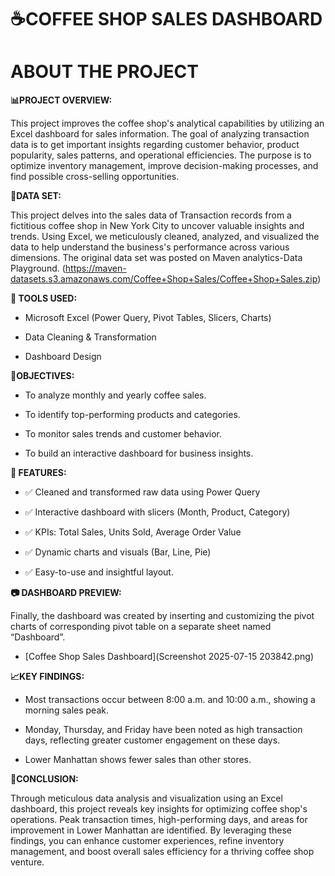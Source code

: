 # **☕COFFEE SHOP SALES DASHBOARD**

# ABOUT THE PROJECT

**📊PROJECT OVERVIEW:**

  This project improves the coffee shop's analytical capabilities by utilizing an Excel dashboard for sales information. The    goal of analyzing transaction data is to get important insights regarding customer behavior, product popularity, sales        patterns, and operational efficiencies. The purpose is to optimize inventory management, improve decision-making processes,   and find possible cross-selling opportunities.


**🔗DATA SET:**

  This project delves into the sales data of Transaction records from a fictitious coffee shop in New York City to uncover      valuable insights and trends. Using Excel, we meticulously cleaned, analyzed, and visualized the data to help understand      the business's performance across various dimensions. The original data set was posted on Maven analytics-Data Playground.    (https://maven-datasets.s3.amazonaws.com/Coffee+Shop+Sales/Coffee+Shop+Sales.zip)


**🧰 TOOLS USED:**

  * Microsoft Excel (Power Query, Pivot Tables, Slicers, Charts)

  * Data Cleaning & Transformation

  * Dashboard Design


**🎯OBJECTIVES:**
   
  * To analyze monthly and yearly coffee sales.

  * To identify top-performing products and categories.

  * To monitor sales trends and customer behavior.

  * To build an interactive dashboard for business insights.


**📌 FEATURES:**
  * ✅ Cleaned and transformed raw data using Power Query

  * ✅ Interactive dashboard with slicers (Month, Product, Category)

  * ✅ KPIs: Total Sales, Units Sold, Average Order Value

  * ✅ Dynamic charts and visuals (Bar, Line, Pie)

  * ✅ Easy-to-use and insightful layout.


**📷 DASHBOARD PREVIEW:**

  Finally, the dashboard was created by inserting and customizing the pivot charts of corresponding pivot table on a separate sheet named “Dashboard”.

  * [Coffee Shop Sales Dashboard](Screenshot 2025-07-15 203842.png)




**📈KEY FINDINGS:**

  * Most transactions occur between 8:00 a.m. and 10:00 a.m., showing a morning sales peak.

  * Monday, Thursday, and Friday have been noted as high transaction days, reflecting greater customer engagement on these days.

  * Lower Manhattan shows fewer sales than other stores.

**🚀CONCLUSION:**

  Through meticulous data analysis and visualization using an Excel dashboard, this project reveals key insights for            optimizing coffee shop's operations. Peak transaction times, high-performing days, and areas for improvement in Lower    Manhattan are identified. By leveraging these findings, you can enhance customer experiences, refine inventory management,    and boost overall sales efficiency for a thriving coffee shop venture.
